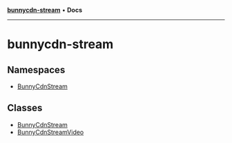 [**bunnycdn-stream**](README.md) • **Docs**

***

# bunnycdn-stream

## Namespaces

- [BunnyCdnStream](namespaces/BunnyCdnStream/README.md)

## Classes

- [BunnyCdnStream](classes/BunnyCdnStream.md)
- [BunnyCdnStreamVideo](classes/BunnyCdnStreamVideo.md)
